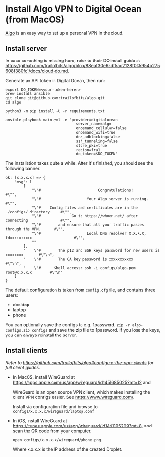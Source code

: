 # Install Algo VPN to Digital Ocean (from MacOS)

[Algo](https://github.com/trailofbits/algo) is an easy way to set up a personal VPN in the cloud. 



## Install server

In case something is missing here, refer to their DO install guide at https://github.com/trailofbits/algo/blob/88eaf30e65df5ac2128f035954b275608f380fc1/docs/cloud-do.md.


Generate an API token in Digital Ocean, then run:

```
export DO_TOKEN=<your-token-herer>
brew install ansible
git clone git@github.com:trailofbits/algo.git
cd algo

python3 -m pip install -U -r requirements.txt

ansible-playbook main.yml -e "provider=digitalocean
                                server_name=algo
                                ondemand_cellular=false
                                ondemand_wifi=true
                                dns_adblocking=false
                                ssh_tunneling=false
                                store_pki=true
                                region=fra1
                                do_token=$DO_TOKEN"
```

The installation takes quite a while. After it's finished, you should see the following banner. 

```
ok: [x.x.x.x] => {
    "msg": [
        [
            "\"#                          Congratulations!                            #\"",
            "\"#                     Your Algo server is running.                     #\"",
            "\"#    Config files and certificates are in the ./configs/ directory.    #\"",
            "\"#              Go to https://whoer.net/ after connecting               #\"",
            "\"#        and ensure that all your traffic passes through the VPN.      #\"",
            "\"#                     Local DNS resolver X.X.X.X, fdxx::x:xxxx                   #\"",
            ""
        ],
        "    \"#        The p12 and SSH keys password for new users is xxxxxxxx       #\"\n",
        "    \"#        The CA key password is xxxxxxxxxxx       #\"\n",
        "    \"#      Shell access: ssh -i configs/algo.pem root@x.x.x.x        #\"\n"
    ]
}
```

The default configuration is taken from `config.cfg` file, and contains three users: 

* desktop
* laptop 
* phone

You can optionally save the configs to e.g. 1password. `zip -r algo-configs.zip configs` and save the zip file to 1password. If you lose the keys, you can always reinstall the server.


## Install clients

*Refer to https://github.com/trailofbits/algo#configure-the-vpn-clients for full client guides.*


* In MacOS, install WireGuard at https://apps.apple.com/us/app/wireguard/id1451685025?mt=12 and 
    
    WireGuard is an open source VPN client, which makes installing the client VPN configs easier. See https://www.wireguard.com/.
    
    Install via configuration file and browse to `configs/x.x.x.x/wireguard/laptop.conf`
    
* In iOS, install WireGuard at https://itunes.apple.com/us/app/wireguard/id1441195209?mt=8, and scan the QR code from your computer. 

    ```
    open configs/x.x.x.x/wireguard/phone.png
    ```
    
    Where x.x.x.x is the IP address of the created Droplet.
